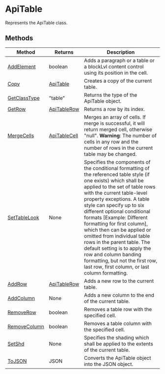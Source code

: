 # ApiTable

Represents the ApiTable class.


## Methods

| Method | Returns | Description |
| ------ | ------- | ----------- |
| [AddElement](./Methods/AddElement.md) | boolean | Adds a paragraph or a table or a blockLvl content control using its position in the cell. |
| [Copy](./Methods/Copy.md) | [ApiTable](../ApiTable/ApiTable.md) | Creates a copy of the current table. |
| [GetClassType](./Methods/GetClassType.md) | "table" | Returns the type of the ApiTable object. |
| [GetRow](./Methods/GetRow.md) | [ApiTableRow](../ApiTableRow/ApiTableRow.md) | Returns a row by its index. |
| [MergeCells](./Methods/MergeCells.md) | [ApiTableCell](../ApiTableCell/ApiTableCell.md) | Merges an array of cells. If merge is successful, it will return merged cell, otherwise "null". **Warning**: The number of cells in any row and the number of rows in the current table may be changed. |
| [SetTableLook](./Methods/SetTableLook.md) | None | Specifies the components of the conditional formatting of the referenced table style (if one exists) which shall be applied to the set of table rows with the current table-level property exceptions. A table style can specify up to six different optional conditional formats [Example: Different formatting for first column], which then can be applied or omitted from individual table rows in the parent table. The default setting is to apply the row and column banding formatting, but not the first row, last row, first column, or last column formatting. |
| [AddRow](./Methods/AddRow.md) | [ApiTableRow](../ApiTableRow/ApiTableRow.md) | Adds a new row to the current table. |
| [AddColumn](./Methods/AddColumn.md) | None | Adds a new column to the end of the current table. |
| [RemoveRow](./Methods/RemoveRow.md) | boolean | Removes a table row with the specified cell. |
| [RemoveColumn](./Methods/RemoveColumn.md) | boolean | Removes a table column with the specified cell. |
| [SetShd](./Methods/SetShd.md) | None | Specifies the shading which shall be applied to the extents of the current table. |
| [ToJSON](./Methods/ToJSON.md) | JSON | Converts the ApiTable object into the JSON object. |
